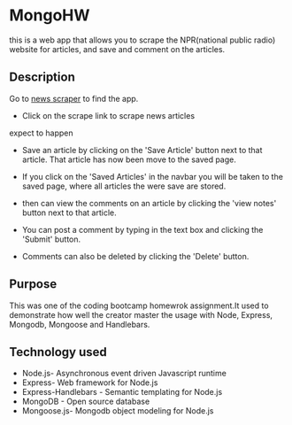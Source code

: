 # MongoHW
this is a web app that allows you to scrape the NPR(national public radio) website for articles, and save and comment on the articles.

## Description
Go to [news scraper](https://jw-mongohw.herokuapp.com/) to find the app.
 - Click on the scrape link to scrape news articles

expect to happen
 - Save an article by clicking on the 'Save Article' button next to that article. That article has now been move to the saved page.

- If you click on the 'Saved Articles' in the navbar you will be taken to the saved page, where all articles the were save are stored.

 - then can view the comments on an article by clicking the 'view notes' button next to that article. 

 - You can post a comment by typing in the text box and clicking the 'Submit' button.

 - Comments can also be deleted by clicking the 'Delete' button.

 ## Purpose
This was one of the coding bootcamp homewrok assignment.It used to demonstrate how well the creator master the  usage with Node, Express, Mongodb, Mongoose and Handlebars.

## Technology used 
 - Node.js- Asynchronous event driven Javascript runtime
 - Express- Web framework for Node.js
  - Express-Handlebars - Semantic templating for Node.js
 - MongoDB - Open source database
 - Mongoose.js- Mongodb object modeling for Node.js

